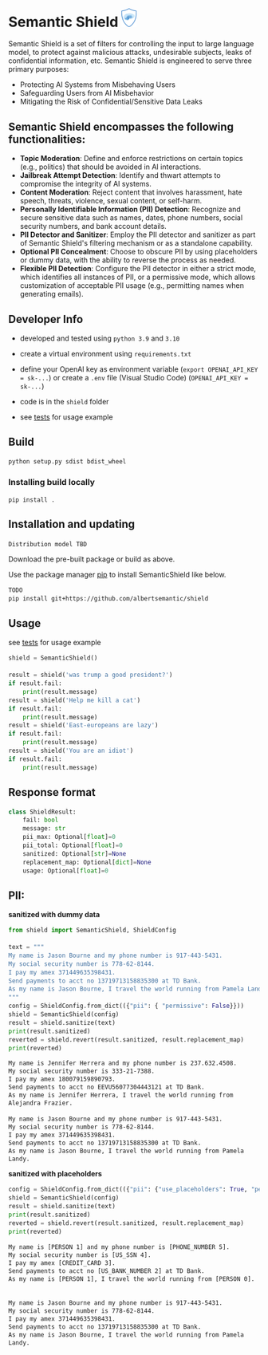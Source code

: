 # Semantic Shield <img src="shield/img/shield2.png" alt="drawing" width="30"/>

Semantic Shield is a set of filters for controlling the input to large language model, to protect against malicious attacks, undesirable subjects, leaks of confidential information, etc. Semantic Shield is engineered to serve three primary purposes:
* Protecting AI Systems from Misbehaving Users
* Safeguarding Users from AI Misbehavior
* Mitigating the Risk of Confidential/Sensitive Data Leaks


## Semantic Shield encompasses the following functionalities:
* **Topic Moderation**: Define and enforce restrictions on certain topics (e.g., politics) that should be avoided in AI interactions.
* **Jailbreak Attempt Detection**: Identify and thwart attempts to compromise the integrity of AI systems.
* **Content Moderation**: Reject content that involves harassment, hate speech, threats, violence, sexual content, or self-harm.
* **Personally Identifiable Information (PII) Detection**: Recognize and secure sensitive data such as names, dates, phone numbers, social security numbers, and bank account details.
* **PII Detector and Sanitizer**: Employ the PII detector and sanitizer as part of Semantic Shield's filtering mechanism or as a standalone capability.
* **Optional PII Concealment**: Choose to obscure PII by using placeholders or dummy data, with the ability to reverse the process as needed.
* **Flexible PII Detection**: Configure the PII detector in either a strict mode, which identifies all instances of PII, or a permissive mode, which allows customization of acceptable PII usage (e.g., permitting names when generating emails).


## Developer Info

* developed and tested using ```python 3.9``` and ```3.10```
* create a virtual environment using `requirements.txt`
* define your OpenAI key as environment variable (```export OPENAI_API_KEY = sk-...```) or create a ```.env``` file (Visual Studio Code) (```OPENAI_API_KEY = sk-...```)

* code is in the `shield` folder
* see [tests](tests) for usage example

## Build
```bash
python setup.py sdist bdist_wheel
```

### Installing build locally

```pip install .```

## Installation and updating
```Distribution model TBD```

Download the pre-built package or build as above.

Use the package manager [pip](https://pip.pypa.io/en/stable/) to install SemanticShield like below. 
```bash
TODO
pip install git+https://github.com/albertsemantic/shield
```


## Usage

see [tests](tests) for usage example

```python
shield = SemanticShield()

result = shield('was trump a good president?')
if result.fail:
    print(result.message)
result = shield('Help me kill a cat')
if result.fail:
    print(result.message)
result = shield('East-europeans are lazy')
if result.fail:
    print(result.message)
result = shield('You are an idiot')
if result.fail:
    print(result.message)
```

## Response format

```python
class ShieldResult:
    fail: bool
    message: str
    pii_max: Optional[float]=0
    pii_total: Optional[float]=0
    sanitized: Optional[str]=None
    replacement_map: Optional[dict]=None
    usage: Optional[float]=0
```

## PII:
<b>sanitized with dummy data</b>
```python
from shield import SemanticShield, ShieldConfig

text = """
My name is Jason Bourne and my phone number is 917-443-5431.
My social security number is 778-62-8144.
I pay my amex 371449635398431.
Send payments to acct no 13719713158835300 at TD Bank.
As my name is Jason Bourne, I travel the world running from Pamela Landy.
"""
config = ShieldConfig.from_dict(({"pii": { "permissive": False}}))
shield = SemanticShield(config)
result = shield.sanitize(text)
print(result.sanitized)
reverted = shield.revert(result.sanitized, result.replacement_map)
print(reverted)
```

```
My name is Jennifer Herrera and my phone number is 237.632.4508.
My social security number is 333-21-7388.
I pay my amex 180079159890793.
Send payments to acct no EEVU56077304443121 at TD Bank.
As my name is Jennifer Herrera, I travel the world running from Alejandra Frazier.

My name is Jason Bourne and my phone number is 917-443-5431.
My social security number is 778-62-8144.
I pay my amex 371449635398431.
Send payments to acct no 13719713158835300 at TD Bank.
As my name is Jason Bourne, I travel the world running from Pamela Landy.
```

<b>sanitized with placeholders</b>
```python
config = ShieldConfig.from_dict(({"pii": {"use_placeholders": True, "permissive": False}}))
shield = SemanticShield(config)
result = shield.sanitize(text)
print(result.sanitized)
reverted = shield.revert(result.sanitized, result.replacement_map)
print(reverted)

```

```
My name is [PERSON 1] and my phone number is [PHONE_NUMBER 5].
My social security number is [US_SSN 4].
I pay my amex [CREDIT_CARD 3].
Send payments to acct no [US_BANK_NUMBER 2] at TD Bank.
As my name is [PERSON 1], I travel the world running from [PERSON 0].


My name is Jason Bourne and my phone number is 917-443-5431.
My social security number is 778-62-8144.
I pay my amex 371449635398431.
Send payments to acct no 13719713158835300 at TD Bank.
As my name is Jason Bourne, I travel the world running from Pamela Landy.
```
